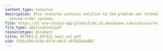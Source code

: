```yaml
---
content_type: resource
description: This resource contains solution to the problem set related to continuous-time
  second-order systems.
file: https://ol-ocw-studio-app-production.s3.amazonaws.com/courses/res-6-007-signals-and-systems-spring-2011/3391a1b65c9a0174abc1c6f282aaa802_MITRES_6_007S11_hw21_sol.pdf
file_type: application/pdf
resourcetype: Document
title: MITRES_6_007S11_hw21_sol.pdf
uid: 3391a1b6-5c9a-0174-abc1-c6f282aaa802
---
```

